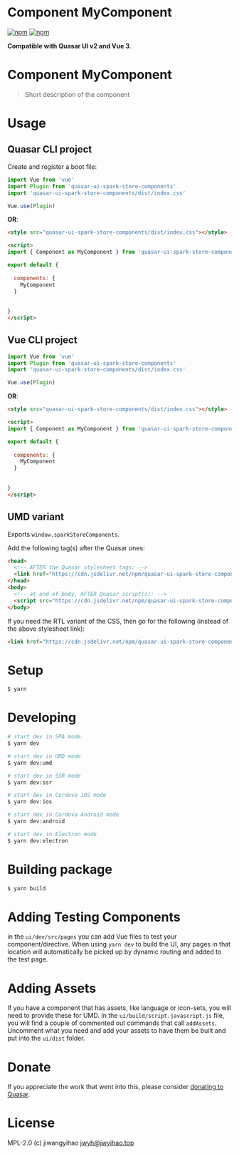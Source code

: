 # Component MyComponent

[![npm](https://img.shields.io/npm/v/quasar-ui-spark-store-components.svg?label=quasar-ui-spark-store-components)](https://www.npmjs.com/package/quasar-ui-spark-store-components)
[![npm](https://img.shields.io/npm/dt/quasar-ui-spark-store-components.svg)](https://www.npmjs.com/package/quasar-ui-spark-store-components)

**Compatible with Quasar UI v2 and Vue 3**.


# Component MyComponent
> Short description of the component




# Usage

## Quasar CLI project

Create and register a boot file:

```js
import Vue from 'vue'
import Plugin from 'quasar-ui-spark-store-components'
import 'quasar-ui-spark-store-components/dist/index.css'

Vue.use(Plugin)
```

**OR**:

```html
<style src="quasar-ui-spark-store-components/dist/index.css"></style>

<script>
import { Component as MyComponent } from 'quasar-ui-spark-store-components'

export default {
  
  components: {
    MyComponent
  }
  
  
}
</script>
```

## Vue CLI project

```js
import Vue from 'vue'
import Plugin from 'quasar-ui-spark-store-components'
import 'quasar-ui-spark-store-components/dist/index.css'

Vue.use(Plugin)
```

**OR**:

```html
<style src="quasar-ui-spark-store-components/dist/index.css"></style>

<script>
import { Component as MyComponent } from 'quasar-ui-spark-store-components'

export default {
  
  components: {
    MyComponent
  }
  
  
}
</script>
```

## UMD variant

Exports `window.sparkStoreComponents`.

Add the following tag(s) after the Quasar ones:

```html
<head>
  <!-- AFTER the Quasar stylesheet tags: -->
  <link href="https://cdn.jsdelivr.net/npm/quasar-ui-spark-store-components/dist/index.min.css" rel="stylesheet" type="text/css">
</head>
<body>
  <!-- at end of body, AFTER Quasar script(s): -->
  <script src="https://cdn.jsdelivr.net/npm/quasar-ui-spark-store-components/dist/index.umd.min.js"></script>
</body>
```
If you need the RTL variant of the CSS, then go for the following (instead of the above stylesheet link):
```html
<link href="https://cdn.jsdelivr.net/npm/quasar-ui-spark-store-components/dist/index.rtl.min.css" rel="stylesheet" type="text/css">
```

# Setup
```bash
$ yarn
```

# Developing
```bash
# start dev in SPA mode
$ yarn dev

# start dev in UMD mode
$ yarn dev:umd

# start dev in SSR mode
$ yarn dev:ssr

# start dev in Cordova iOS mode
$ yarn dev:ios

# start dev in Cordova Android mode
$ yarn dev:android

# start dev in Electron mode
$ yarn dev:electron
```

# Building package
```bash
$ yarn build
```

# Adding Testing Components
in the `ui/dev/src/pages` you can add Vue files to test your component/directive. When using `yarn dev` to build the UI, any pages in that location will automatically be picked up by dynamic routing and added to the test page.

# Adding Assets
If you have a component that has assets, like language or icon-sets, you will need to provide these for UMD. In the `ui/build/script.javascript.js` file, you will find a couple of commented out commands that call `addAssets`. Uncomment what you need and add your assets to have them be built and put into the `ui/dist` folder.

# Donate
If you appreciate the work that went into this, please consider [donating to Quasar](https://donate.quasar.dev).

# License
MPL-2.0 (c) jiwangyihao <jwyh@jwyihao.top>

